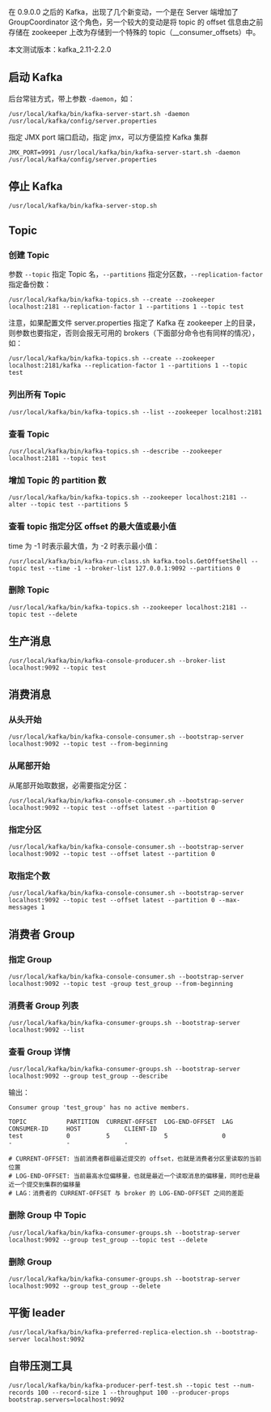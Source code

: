 在 0.9.0.0 之后的 Kafka，出现了几个新变动，一个是在 Server 端增加了 GroupCoordinator 这个角色，另一个较大的变动是将 topic 的 offset 信息由之前存储在 zookeeper 上改为存储到一个特殊的 topic（__consumer_offsets）中。

本文测试版本：kafka_2.11-2.2.0

## 启动 Kafka 
后台常驻方式，带上参数 `-daemon`，如： 
```
/usr/local/kafka/bin/kafka-server-start.sh -daemon /usr/local/kafka/config/server.properties
```

指定 JMX port 端口启动，指定 jmx，可以方便监控 Kafka 集群
```
JMX_PORT=9991 /usr/local/kafka/bin/kafka-server-start.sh -daemon /usr/local/kafka/config/server.properties
```

## 停止 Kafka
```
/usr/local/kafka/bin/kafka-server-stop.sh
```

## Topic
### 创建 Topic
参数 `--topic` 指定 Topic 名，`--partitions` 指定分区数，`--replication-factor` 指定备份数：
```
/usr/local/kafka/bin/kafka-topics.sh --create --zookeeper localhost:2181 --replication-factor 1 --partitions 1 --topic test
```

注意，如果配置文件 server.properties 指定了 Kafka 在 zookeeper 上的目录，则参数也要指定，否则会报无可用的 brokers（下面部分命令也有同样的情况），如：
```
/usr/local/kafka/bin/kafka-topics.sh --create --zookeeper localhost:2181/kafka --replication-factor 1 --partitions 1 --topic test
```

### 列出所有 Topic
```
/usr/local/kafka/bin/kafka-topics.sh --list --zookeeper localhost:2181 
```

### 查看 Topic
```
/usr/local/kafka/bin/kafka-topics.sh --describe --zookeeper localhost:2181 --topic test 
```

### 增加 Topic 的 partition 数
```
/usr/local/kafka/bin/kafka-topics.sh --zookeeper localhost:2181 --alter --topic test --partitions 5 
```

### 查看 topic 指定分区 offset 的最大值或最小值
time 为 -1 时表示最大值，为 -2 时表示最小值： 
```
/usr/local/kafka/bin/kafka-run-class.sh kafka.tools.GetOffsetShell --topic test --time -1 --broker-list 127.0.0.1:9092 --partitions 0 
```

### 删除 Topic
```
/usr/local/kafka/bin/kafka-topics.sh --zookeeper localhost:2181 --topic test --delete 
```

## 生产消息 
```
/usr/local/kafka/bin/kafka-console-producer.sh --broker-list localhost:9092 --topic test 
```

## 消费消息

### 从头开始
```
/usr/local/kafka/bin/kafka-console-consumer.sh --bootstrap-server localhost:9092 --topic test --from-beginning
```
### 从尾部开始
从尾部开始取数据，必需要指定分区：
```
/usr/local/kafka/bin/kafka-console-consumer.sh --bootstrap-server localhost:9092 --topic test --offset latest --partition 0
```
### 指定分区
```
/usr/local/kafka/bin/kafka-console-consumer.sh --bootstrap-server localhost:9092 --topic test --offset latest --partition 0
```
### 取指定个数
```
/usr/local/kafka/bin/kafka-console-consumer.sh --bootstrap-server localhost:9092 --topic test --offset latest --partition 0 --max-messages 1 
```

## 消费者 Group
### 指定 Group
```
/usr/local/kafka/bin/kafka-console-consumer.sh --bootstrap-server localhost:9092 --topic test -group test_group --from-beginning
```
### 消费者 Group 列表
```
/usr/local/kafka/bin/kafka-consumer-groups.sh --bootstrap-server localhost:9092 --list
```

### 查看 Group 详情
```
/usr/local/kafka/bin/kafka-consumer-groups.sh --bootstrap-server localhost:9092 --group test_group --describe
```

输出：
```
Consumer group 'test_group' has no active members.

TOPIC           PARTITION  CURRENT-OFFSET  LOG-END-OFFSET  LAG             CONSUMER-ID     HOST            CLIENT-ID
test            0          5               5               0               -               -               -

# CURRENT-OFFSET: 当前消费者群组最近提交的 offset，也就是消费者分区里读取的当前位置
# LOG-END-OFFSET: 当前最高水位偏移量，也就是最近一个读取消息的偏移量，同时也是最近一个提交到集群的偏移量
# LAG：消费者的 CURRENT-OFFSET 与 broker 的 LOG-END-OFFSET 之间的差距
```

### 删除 Group 中 Topic
```
/usr/local/kafka/bin/kafka-consumer-groups.sh --bootstrap-server localhost:9092 --group test_group --topic test --delete
```

### 删除 Group 
```
/usr/local/kafka/bin/kafka-consumer-groups.sh --bootstrap-server localhost:9092 --group test_group --delete
```

## 平衡 leader 

```
/usr/local/kafka/bin/kafka-preferred-replica-election.sh --bootstrap-server localhost:9092
```

## 自带压测工具
```
/usr/local/kafka/bin/kafka-producer-perf-test.sh --topic test --num-records 100 --record-size 1 --throughput 100 --producer-props bootstrap.servers=localhost:9092 
```
